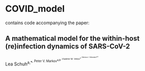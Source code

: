 # COVID_model
contains code accompanying the paper: 
## A mathematical model for the within-host (re)infection dynamics of SARS-CoV-2
Lea Schuh<sup>a,*<sup>, Peter V. Markov<sup>a,b<sup>, Vladimir M. Veliov<sup>c<sup>, Nikolaos I. Stilianakis<sup>a,d<sup>
